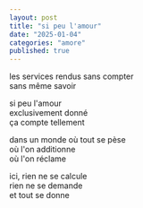 ```yaml
---
layout: post
title: "si peu l'amour"
date: "2025-01-04"
categories: "amore"
published: true
---
```


les services rendus sans compter  
sans même savoir  

si peu l'amour  
exclusivement donné  
ça compte tellement  

dans un monde où tout se pèse  
où l'on additionne  
où l'on réclame  

ici, rien ne se calcule  
rien ne se demande  
et tout se donne  
